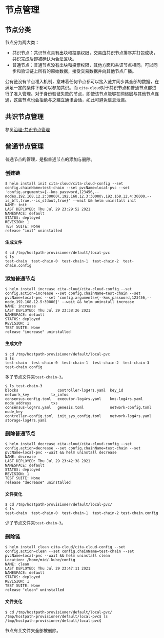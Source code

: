 # 节点管理

## 节点分类

节点分为两大类：

* 共识节点：共识节点具有出块和投票权限，交易由共识节点排序并打包成块，共识完成后即被确认为合法区块。
* 普通节点：普通节点没有出块和投票权限，其他方面和共识节点相同。可以同步和验证链上所有的原始数据，接受交易数据并向其他节点广播。

公有链没有节点准入机制，意味着任何节点都可以接入链并同步其全部的数据，在满足一定的条件下都可以参加共识。而 `cita-cloud`对于共识节点和普通节点都进行了准入管理。对于身份验证失败的节点，即使该节点能够在网络层与其他节点连通，这些节点也会拒绝与之建立通讯会话，如此可避免信息泄漏。

## 共识节点管理
参见[治理-共识节点管理](https://cita-cloud-docs.readthedocs.io/zh_CN/latest/governance.html#id3)

## 普通节点管理

普通节点的管理，是指普通节点的添加与删除。

### 创建链

```
$ helm install init cita-cloud/cita-cloud-config --set config.chainName=test-chain --set pvcName=local-pvc --set 'config.arguments={--kms_password,123456,--nodes,192.168.12.2:30000\,192.168.12.3:30000\,192.168.12.4:30000,--is_bft,true,--is_stdout,true}' --wait && helm uninstall init
NAME: init
LAST DEPLOYED: Thu Jul 29 23:29:52 2021
NAMESPACE: default
STATUS: deployed
REVISION: 1
TEST SUITE: None
release "init" uninstalled
```

#### 生成文件

```
$ cd /tmp/hostpath-provisioner/default/local-pvc
$ ls
test-chain  test-chain-0  test-chain-1  test-chain-2  test-chain.config
```

### 添加普通节点

```
$ helm install increase cita-cloud/cita-cloud-config --set config.action=increase --set config.chainName=test-chain --set pvcName=local-pvc --set 'config.arguments={--kms_password,123456,--node,192.168.12.5:30000}' --wait && helm uninstall increase
NAME: increase
LAST DEPLOYED: Thu Jul 29 23:38:26 2021
NAMESPACE: default
STATUS: deployed
REVISION: 1
TEST SUITE: None
release "increase" uninstalled
```

#### 生成文件

```
$ cd /tmp/hostpath-provisioner/default/local-pvc
$ ls
test-chain  test-chain-0  test-chain-1  test-chain-2  test-chain-3  test-chain.config
```

多了节点文件夹`test-chain-3`。

```
$ ls test-chain-3
blocks                  controller-log4rs.yaml  key_id               network_key          tx_infos
consensus-config.toml   executor-log4rs.yaml    kms-log4rs.yaml      node_address         txs
consensus-log4rs.yaml   genesis.toml            network-config.toml  node_key
controller-config.toml  init_sys_config.toml    network-log4rs.yaml  storage-log4rs.yaml
```

### 删除普通节点

```
$ helm install decrease cita-cloud/cita-cloud-config --set config.action=decrease --set config.chainName=test-chain --set pvcName=local-pvc --wait && helm uninstall decrease
NAME: decrease
LAST DEPLOYED: Thu Jul 29 23:42:38 2021
NAMESPACE: default
STATUS: deployed
REVISION: 1
TEST SUITE: None
release "decrease" uninstalled
```

#### 文件变化

```
$ cd /tmp/hostpath-provisioner/default/local-pvc/
$ ls
test-chain  test-chain-0  test-chain-1  test-chain-2 test-chain.config
```

少了节点文件夹`test-chain-3`。

### 删除链

```
$ helm install clean cita-cloud/cita-cloud-config --set config.action=clean --set config.chainName=test-chain --set pvcName=local-pvc --wait && helm uninstall clean
Location: /home/mid/.kube/config
NAME: clean
LAST DEPLOYED: Thu Jul 29 23:47:11 2021
NAMESPACE: default
STATUS: deployed
REVISION: 1
TEST SUITE: None
release "clean" uninstalled
```

#### 文件变化

```
$ cd /tmp/hostpath-provisioner/default/local-pvc/
/tmp/hostpath-provisioner/default/local-pvc$ ls
/tmp/hostpath-provisioner/default/local-pvc$
```

节点有关文件夹全部被删除。
